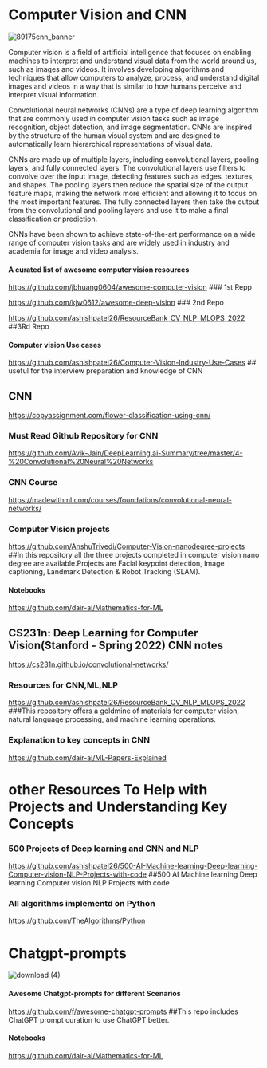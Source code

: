 # Computer Vision and CNN

![89175cnn_banner](https://user-images.githubusercontent.com/110838853/226784233-75acbbcd-7162-4a02-a2da-6b113d293c5a.png)

Computer vision is a field of artificial intelligence that focuses on enabling machines to interpret and understand visual data from the world around us, such as images and videos. It involves developing algorithms and techniques that allow computers to analyze, process, and understand digital images and videos in a way that is similar to how humans perceive and interpret visual information.

Convolutional neural networks (CNNs) are a type of deep learning algorithm that are commonly used in computer vision tasks such as image recognition, object detection, and image segmentation. CNNs are inspired by the structure of the human visual system and are designed to automatically learn hierarchical representations of visual data.

CNNs are made up of multiple layers, including convolutional layers, pooling layers, and fully connected layers. The convolutional layers use filters to convolve over the input image, detecting features such as edges, textures, and shapes. The pooling layers then reduce the spatial size of the output feature maps, making the network more efficient and allowing it to focus on the most important features. The fully connected layers then take the output from the convolutional and pooling layers and use it to make a final classification or prediction.

CNNs have been shown to achieve state-of-the-art performance on a wide range of computer vision tasks and are widely used in industry and academia for image and video analysis.

#### A curated list of awesome computer vision resources
https://github.com/jbhuang0604/awesome-computer-vision ### 1st Repp

https://github.com/kjw0612/awesome-deep-vision  ### 2nd Repo

https://github.com/ashishpatel26/ResourceBank_CV_NLP_MLOPS_2022 ##3Rd Repo

#### Computer vision Use cases
https://github.com/ashishpatel26/Computer-Vision-Industry-Use-Cases ## useful for the interview preparation and knowledge of CNN


## CNN
https://copyassignment.com/flower-classification-using-cnn/

### **Must Read Github Repository for CNN**
https://github.com/Avik-Jain/DeepLearning.ai-Summary/tree/master/4-%20Convolutional%20Neural%20Networks 

### CNN Course 

https://madewithml.com/courses/foundations/convolutional-neural-networks/


### Computer Vision projects
https://github.com/AnshuTrivedi/Computer-Vision-nanodegree-projects ##In this repository all the three projects completed in computer vision nano degree are available.Projects are Facial keypoint detection, Image captioning, Landmark Detection & Robot Tracking (SLAM).


####  Notebooks 
https://github.com/dair-ai/Mathematics-for-ML



## CS231n: Deep Learning for Computer Vision(Stanford - Spring 2022) CNN notes
https://cs231n.github.io/convolutional-networks/

### Resources for CNN,ML,NLP
https://github.com/ashishpatel26/ResourceBank_CV_NLP_MLOPS_2022   ###This repository offers a goldmine of materials for  computer vision, natural language processing, and machine learning operations.


### Explanation to key concepts in CNN
https://github.com/dair-ai/ML-Papers-Explained


# other Resources To Help with Projects and Understanding Key Concepts

### 500 Projects of Deep learning and CNN and NLP 
https://github.com/ashishpatel26/500-AI-Machine-learning-Deep-learning-Computer-vision-NLP-Projects-with-code ##500 AI Machine learning Deep learning Computer vision NLP Projects with code

### All algorithms implementd on Python
https://github.com/TheAlgorithms/Python


# Chatgpt-prompts

![download (4)](https://user-images.githubusercontent.com/110838853/226790067-ee246d94-d5ab-4736-83a3-5ccaab274096.png)

#### Awesome Chatgpt-prompts for different Scenarios   
https://github.com/f/awesome-chatgpt-prompts   ##This repo includes ChatGPT prompt curation to use ChatGPT better.

####  Notebooks 
https://github.com/dair-ai/Mathematics-for-ML




